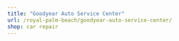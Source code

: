 ```yaml
---
title: "Goodyear Auto Service Center"
url: /royal-palm-beach/goodyear-auto-service-center/
shop: car repair
---
```


